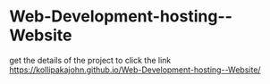 # Web-Development-hosting--Website
get the details of the project to click the link 
 https://kollipakajohn.github.io/Web-Development-hosting--Website/
